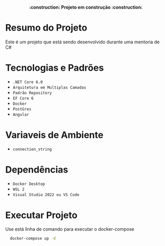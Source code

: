 
<h4 align="center"> 
    :construction:  Projeto em construção  :construction:
</h4>

# Resumo do Projeto
Este é um projeto que está sendo desenvolvido durante uma mentoria de C#

# Tecnologias e Padrões

- ``.NET Core 6.0`` 
- ``Arquitetura em Multiplas Camadas`` 
- ``Padrão Repository`` 
- ``EF Core 6``
- ``Docker``
- ``PostGres``
- ``Angular``

# Variaveis de Ambiente
- ``connection_string``

# Dependências
- ``Docker Desktop`` 
- ``WSL 2`` 
- ``Visual Studio 2022 ou VS Code``

# Executar Projeto
Use está linha de comando para executar o docker-compose

``` bash
  docker-compose up -d
```
